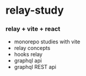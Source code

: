 # relay-study
### relay + vite + react
- monorepo studies with vite
- relay concepts
- hooks relay
- graphql api
- graphql REST api
